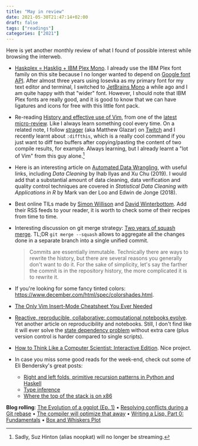 ```yaml
---
title: "May in review"
date: 2021-05-30T21:47:14+02:00
draft: false
tags: ["readings"]
categories: ["2021"]
---
```


Here is yet another monthly review of what I found of possible interest while browsing the interweb.

- [Haskplex = Hasklig + IBM Plex Mono](https://github.com/huytd/haskplex-font). I already use the IBM Plex font family on this site because I no longer wanted to depend on [Google font API](/post/site-redesign/). After almost three years using Iosevka as my primary font for my text editor and terminal, I switched to [JetBrains Mono](/micro/2020-01-24-16-49-36/) a while ago and I am quite happy with that "wider" font. However, I should note that IBM Plex fonts are really good, and it is good to know that we can have ligatures and icons for free with this little font pack.

- Re-reading [History and effective use of Vim](https://begriffs.com/posts/2019-07-19-history-use-vim.html), from one of the [latest micro-review](/post/tech-review-july-2019/). Like I always learn something cool every time. On a related note, I follow [strager](https://strager.net/essays.html) (aka Matthew Glazar) on [Twitch](https://www.twitch.tv/strager) and I recently learnt about `:diffthis`, which is a really cool command if you just want to diff two buffers after copying/pasting the content of two compile results, for example. Always learning, but I already learnt a "lot of Vim" from this guy alone.[^1]

- Here is an interesting article on [Automated Data Wrangling](https://catalyst.coop/2021/05/23/automated-data-wrangling/), with useful links, including *Data Cleaning* by Ihab Ilyas and Xu Chu (2019). I would add that a substantial amount of data cleaning, data verification and quality control techniques are covered in *Statistical Data Cleaning with Applications in R* by Mark van der Loo and Edwin de Jonge (2018).

- Best online TILs made by [Simon Willison](https://til.simonwillison.net/) and [David Winterbottom](https://til.codeinthehole.com/). Add their RSS feeds to your reader, it is worth to check some of their recipes from time to time.

- Interesting discussion on git merge strategy: [Two years of squash merge](https://blog.dnsimple.com/2019/01/two-years-of-squash-merge/). TL;DR `git merge --squash` allows to aggregate all the changes done in a separate branch into a single unified commit.

  > Commits are essentially immutable. Technically there are ways to rewrite the history, but there are several reasons you generally don't want to do it. For the sake of simplicity, let's say the farther the commit is in the repository history, the more complicated it is to rewrite it.

- If you're looking for some fancy tinted colors: <https://www.december.com/html/spec/colorshades.html>.

- [The Only Vim Insert-Mode Cheatsheet You Ever Needed](https://dev.to/iggredible/the-only-vim-insert-mode-cheatsheet-you-ever-needed-nk9)

- [Reactive, reproducible, collaborative: computational notebooks evolve](https://www.nature.com/articles/d41586-021-01174-w). Yet another article on reproducibility and notebooks. Still, I don't find like it will ever solve the [state dependency problem](https://pythonawesome.com/fearless-interactivity-for-jupyter-notebooks/) without extra care (plus version control is harder compared to single scripts).

- [How to Think Like a Computer Scientist: Interactive Edition](https://runestone.academy/runestone/books/published/thinkcspy/index.html). Nice project.

- In case you miss some good reads for the week-end, check out some of Eli Bendersky's great posts:

  - [Right and left folds, primitive recursion patterns in Python and Haskell](https://eli.thegreenplace.net/2017/right-and-left-folds-primitive-recursion-patterns-in-python-and-haskell/)
  - [Type inference](https://eli.thegreenplace.net/2018/type-inference/)
  - [Where the top of the stack is on x86](https://eli.thegreenplace.net/2011/02/04/where-the-top-of-the-stack-is-on-x86/)

**Blog rolling**: [The Evolution of a ggplot (Ep. 1)](https://www.cedricscherer.com/2019/05/17/the-evolution-of-a-ggplot-ep.-1/) • [Resolving conflicts during a Git rebase](https://codeinthehole.com/guides/resolving-conflicts-during-a-git-rebase/) • [The compiler will optimize that away](https://blog.royalsloth.eu/posts/the-compiler-will-optimize-that-away/) • [Writing a Lisp, Part 0: Fundamentals](https://bernsteinbear.com//blog/lisp/00_fundamentals/) • [Box and Whiskers Plot](https://alex-hhh.github.io/2021/04/box-and-whiskers-plot.html?utm_source=all&utm_medium=RSS)

[^1]: Sadly, Suz Hinton (alias noopkat) will no longer be streaming.
